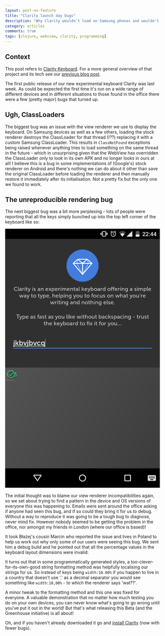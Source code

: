 ```yaml
---
layout: post-no-feature
title: "Clarity launch day bugs"
description: "Why Clarity wouldn't load on Samsung phones and wouldn't render in Poland!"
category: articles
comments: true
tags: [clojure, webview, clarity, programming]
---
```


## Context

This post refers to [Clarity Keyboard](https://play.google.com/store/apps/details?id=com.swiftkey.clarity.keyboard&referrer=utm_source%3Dadamblog%26utm_medium%3Dblog%26utm_content%3Dprogrammingpost). For a more general overview of that project and its tech see our [previous blog post](/articles/clarity-keyboard-uses-clojure/).

The first public release of our new experimental keyboard Clarity was last week. As could be expected the first time it's run on a wide range of different devices and in different situations to those found in the office there were a few (pretty major) bugs that turned up.

## Ugh, ClassLoaders

The biggest bug was an issue with the view renderer we use to display the keyboard. On Samsung devices as well as a few others, loading the stock renderer destroys the ClassLoader for that thread (!??) replacing it with a custom Samsung ClassLoader. This results in `ClassNotFound` exceptions being raised whenever anything tries to load something on the same thread in the future - which in unsurprising given that the WebView has overridden the ClassLoader only to look in its own APK and no longer looks in ours at all! I believe this is a bug in some implementations of (Google's) stock renderer on Android and there's nothing we can do about it other than save the original ClassLoader before loading the renderer and then manually restore it immediately after its initialisation. Not a pretty fix but the only one we found to work.

## The unreproducible rendering bug

The next biggest bug was a bit more perplexing - lots of people were reporting that all the keys simply bunched up into the top left corner of the keyboard like so:

<img src="/images/ClarityLocalisationBug.png" alt="An example of the bug in action"/>

The initial thought was to blame our view renderer incompatibilities again, so we set about trying to find a pattern in the device and OS versions of everyone this was happening to. Emails were sent around the office asking if anyone had seen this bug, and if so could they bring it for us to debug. Without a way to reproduce it was going to be a tough bug to diagnose, never mind fix. However nobody seemed to be getting the problem in the office, nor amongst my friends in London (where our office is based)!

It took Błażej's cousin Marcin who reported the issue and lives in Poland to help us work out why only some of our users were seeing this bug. We sent him a debug build and he pointed out that all the percentage values in the keyboard layout dimensions were invalid.

It turns out that in some programmatically generated styles, a too-clever-for-its-own-good string formatting method was helpfully localising our strings for us. So instead of keys being `width:10.00%` if you happen to live in a country that doesn't use '.' as a decimal separator you would see something like `width:10,00%` - to which the renderer says 'wat??'.

A minor tweak to the formatting method and this one was fixed for everyone. A valuable demonstration that no matter how much testing you do on your own devices, you can never know what's going to go wrong until you've put it out in the world! But that's what releasing this Beta (and the Greenhouse initiative) is all about!

Oh, and if you haven't already downloaded it go and [install Clarity](https://play.google.com/store/apps/details?id=com.swiftkey.clarity.keyboard&referrer=utm_source%3Dadamblog%26utm_medium%3Dblog%26utm_content%3Dprogrammingpost) (now with fewer bugs).


